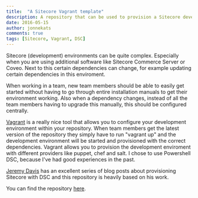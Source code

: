 ```yaml
---
title:  "A Sitecore Vagrant template"
description: A repository that can be used to provision a Sitecore development environment
date: 2016-05-15
author: jonnekats
comments: true
tags: [Sitecore, Vagrant, DSC]
---
```

Sitecore (development) environments can be quite complex. Especially when you are using additional software like Sitecore Commerce Server or Coveo. Next to this certain dependencies can change, for example updating certain dependencies in this enviroment. 

<!--more-->

When working in a team, new team members should be able to easily get started without having to go through entire installation manuals to get their environment working. Also when a dependency changes, instead of all the team members having to upgrade this manually, this should be configured centrally. 

[Vagrant](https://www.vagrantup.com/) is a really nice tool that allows you to configure your development environment within your repository. When team members get the latest version of the repository they simply have to run "vagrant up" and the development environment will be started and provisioned with the correct dependencies. Vagrant allows you to provision the development enviroment with different providers like puppet, chef and salt. I chose to use Powershell DSC, because I've had good experiences in the past. 

[Jeremy Davis](https://jermdavis.wordpress.com/2015/10/12/development-environments-with-powershell-dsc-part-1/) has an excellent series of blog posts about provisioning Sitecore with DSC and this repository is heavily based on his work. 

You can find the repository [here](https://github.com/Jonne/SitecoreVagrantBox). 

